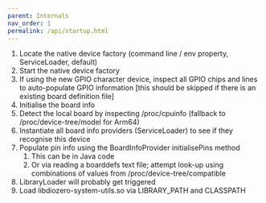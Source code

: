 ```yaml
---
parent: Internals
nav_order: 1
permalink: /api/startup.html
---
```


1. Locate the native device factory (command line / env property, ServiceLoader, default)
1. Start the native device factory
1. If using the new GPIO character device, inspect all GPIO chips and lines to auto-populate GPIO information [this should be skipped if there is an existing board definition file]
1. Initialise the board info
1. Detect the local board by inspecting /proc/cpuinfo (fallback to /proc/device-tree/model for Arm64)
1. Instantiate all board info providers (ServiceLoader) to see if they recognise this device
1. Populate pin info using the BoardInfoProvider initialisePins method
    1. This can be in Java code
    1. Or via reading a boarddefs text file; attempt look-up using combinations of values from /proc/device-tree/compatible
1. LibraryLoader will probably get triggered
1. Load libdiozero-system-utils.so via LIBRARY_PATH and CLASSPATH
